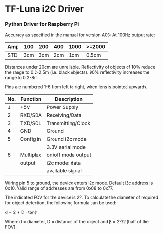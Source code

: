 # TF-Luna i2C Driver
### Python Driver for Raspberry Pi


Accuracy as specified in the manual for version A03:
At 100Hz output rate:

| Amp |  100  |  200  |  400  |  1000  | >=2000  |
| ----|-------|-------|-------|--------|---------|
| STD  |  3cm  |  3cm  |  2cm  |  1cm   | 0.5cm   |

Distances under 20cm are unreliable.  Reflectivity of
objects of 10% reduce the range to 0.2-2.5m (i.e. black
objects).  90% reflectivity increases the range to 0.2-8m.

Pins are numbered 1-6 from left to right, when lens is pointed
upwards.


| No.  | Function    | Description          |
|------|-------------|----------------------|
|  1   |  +5V        |  Power Supply        |
|  2   |  RXD/SDA    |  Receiving/Data      |
|  3   |  TXD/SCL    |  Transmitting/Clock  |
|  4   |  GND        |  Ground              |
|  5   |  Config in  |  Ground i2c mode     |
|      |             |  3.3V serial mode    |
|  6   |  Multiplex  |  on/off mode output  |
|      |  output     |  i2c mode: data      |
|      |             |  available signal    |

Wiring pin 5 to ground, the device enters i2c mode.  Default
i2c address is 0x10.  Valid range of addresses are from 0x08
to 0x77.

The indicated FOV for the device is 2º.  To calculate the diameter of
required for object detection, the following formula can be used:

d = 2 ∗ D ∙ tanβ

Where d = diameter, D = distance of the object and β = 2º/2 (half of the FOV).
